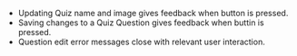 * Updating Quiz name and image gives feedback when button is pressed.
* Saving changes to a Quiz Question gives feedback when buttin is pressed.
* Question edit error messages close with relevant user interaction.